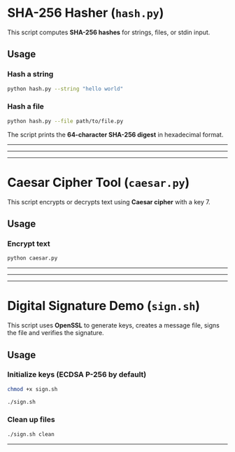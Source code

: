 # SHA-256 Hasher (`hash.py`)

This script computes **SHA-256 hashes** for strings, files, or stdin input.

## Usage

### Hash a string
```bash
python hash.py --string "hello world"
```

### Hash a file
```bash
python hash.py --file path/to/file.py
```

The script prints the **64-character SHA-256 digest** in hexadecimal format.

---
---
---

# Caesar Cipher Tool (`caesar.py`)

This script encrypts or decrypts text using **Caesar cipher** with a key 7.

## Usage

### Encrypt text
```bash
python caesar.py 
```

---
---
---

# Digital Signature Demo (`sign.sh`)

This script uses **OpenSSL** to generate keys, creates a message file, signs the file and verifies the signature.


## Usage

### Initialize keys (ECDSA P-256 by default)
```bash
chmod +x sign.sh
```
```bash
./sign.sh
```

### Clean up files
```bash
./sign.sh clean
```

---
